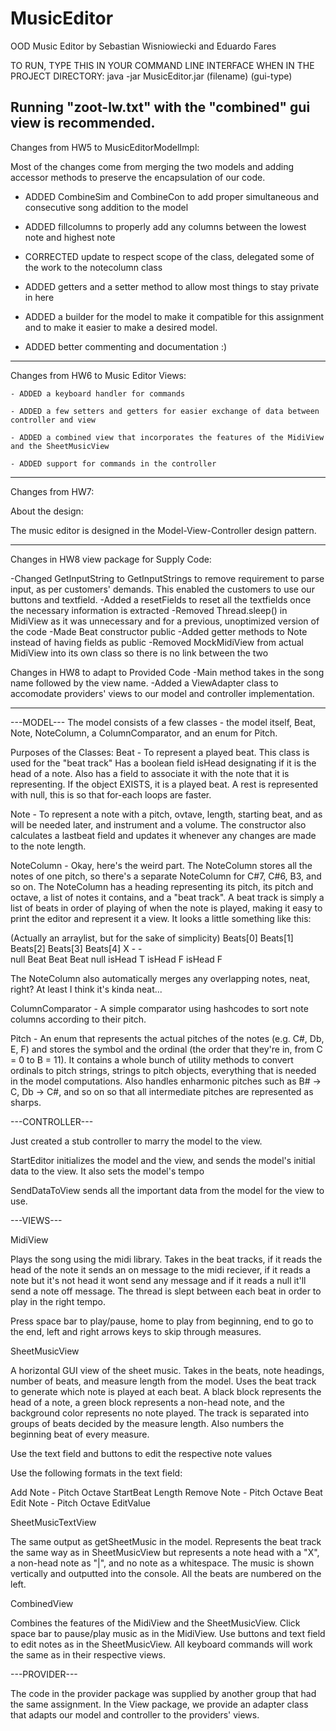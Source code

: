# MusicEditor

OOD Music Editor by Sebastian Wisniowiecki and Eduardo Fares

TO RUN, TYPE THIS IN YOUR COMMAND LINE INTERFACE WHEN IN THE PROJECT DIRECTORY:
java -jar MusicEditor.jar (filename) (gui-type)

Running "zoot-lw.txt" with the "combined" gui view is recommended.
----------------------------------------
Changes from HW5 to MusicEditorModelImpl:

   Most of the changes come from merging the two models and adding accessor methods to preserve the
   encapsulation of our code.

   - ADDED CombineSim and CombineCon to add proper simultaneous and consecutive song addition to
   the model

   - ADDED fillcolumns to properly add any columns between the lowest note and highest note

   - CORRECTED update to respect scope of the class, delegated some of the work to the notecolumn
   class

   - ADDED getters and a setter method to allow most things to stay private in here

   - ADDED a builder for the model to make it compatible for this assignment and to make it easier
   to make a desired model.

   - ADDED better commenting and documentation :)

----------------------------------------

Changes from HW6 to Music Editor Views:

	- ADDED a keyboard handler for commands

	- ADDED a few setters and getters for easier exchange of data between controller and view

	- ADDED a combined view that incorporates the features of the MidiView and the SheetMusicView

	- ADDED support for commands in the controller

----------------------------------------

Changes from HW7:

About the design:

The music editor is designed in the Model-View-Controller design pattern.

----------------------------------------

Changes in HW8 view package for Supply Code:

-Changed GetInputString to GetInputStrings to remove requirement to parse input, as per customers' demands. This enabled
the customers to use our buttons and textfield.
-Added a resetFields to reset all the textfields once the necessary information is extracted
-Removed Thread.sleep() in MidiView as it was unnecessary and for a previous, unoptimized version of the code
-Made Beat constructor public 
-Added getter methods to Note instead of having fields as public
-Removed MockMidiView from actual MidiView into its own class so there is no link between the two

Changes in HW8 to adapt to Provided Code
-Main method takes in the song name followed by the view name.
-Added a ViewAdapter class to accomodate providers' views to our model and controller implementation.

----------------------------------------

---MODEL---
The model consists of a few classes - the model itself, Beat, Note, NoteColumn,
a ColumnComparator, and an enum for Pitch.

Purposes of the Classes:
Beat - To represent a played beat. This class is used for the "beat track" Has a boolean field isHead 
designating if it is the head of a note. Also has a field to associate it with the note that it is 
representing. If the object EXISTS, it is a played beat. A rest is represented with null, this is 
so that for-each loops are faster. 

Note - To represent a note with a pitch, ovtave, length, starting beat, and as will be needed later,
and instrument and a volume. The constructor also calculates a lastbeat field and updates it whenever
any changes are made to the note length.

NoteColumn - Okay, here's the weird part. The NoteColumn stores all the notes of one pitch, so there's
a separate NoteColumn for C#7, C#6, B3, and so on. The NoteColumn has a heading representing its pitch,
its pitch and octave, a list of notes it contains, and a "beat track". A beat track is simply a list of
beats in order of playing of when the note is played, making it easy to print the editor and represent
it a view. It looks a little something like this:

(Actually an arraylist, but for the sake of simplicity)
Beats[0]  Beats[1]  Beats[2]  Beats[3]  Beats[4]
             X         -         -        
  null      Beat      Beat      Beat      null
          isHead T  isHead F  isHead F

The NoteColumn also automatically merges any overlapping notes, neat, right? At least I think it's kinda neat...

ColumnComparator - A simple comparator using hashcodes to sort note columns according to their pitch.

Pitch - An enum that represents the actual pitches of the notes (e.g. C#, Db, E, F) and stores the symbol and the
ordinal (the order that they're in, from C = 0 to B = 11). It contains a whole bunch of utility methods to convert 
ordinals to pitch strings, strings to pitch objects, everything that is needed in the model computations. Also
handles enharmonic pitches such as B# -> C, Db -> C#, and so on so that all intermediate pitches are represented
as sharps.

---CONTROLLER---

Just created a stub controller to marry the model to the view.

StartEditor initializes the model and the view, and sends the model's initial data to the view. It also sets the
model's tempo

SendDataToView sends all the important data from the model for the view to use.

---VIEWS---

MidiView

Plays the song using the midi library. 
Takes in the beat tracks, if it reads the head of the note it sends an on message to the midi reciever, if it reads a
note but it's not head it wont send any message and if it reads a null it'll send a note off message.
The thread is slept between each beat in order to play in the right tempo.

Press space bar to play/pause, home to play from beginning, end to go to the end, left and right arrows keys to 
skip through measures.


SheetMusicView

A horizontal GUI view of the sheet music. Takes in the beats, note headings, number of beats, and measure length 
from the model. Uses the beat track to generate which note is played at each beat. A black block represents the 
head of a note, a green block represents a non-head note, and the background color represents no note played. 
The track is separated into groups of beats decided by the measure length. Also numbers the beginning beat of every 
measure.

Use the text field and buttons to edit the respective note values

Use the following formats in the text field:

Add Note - Pitch Octave StartBeat Length
Remove Note - Pitch Octave Beat
Edit Note - Pitch Octave EditValue

SheetMusicTextView

The same output as getSheetMusic in the model. Represents the beat track the same way as in SheetMusicView but 
represents a note head with a "X", a non-head note as "|", and no note as a whitespace. The music is shown 
vertically and outputted into the console. All the beats are numbered on the left.

CombinedView

Combines the features of the MidiView and the SheetMusicView. Click space bar to pause/play music as in the MidiView.
Use buttons and text field to edit notes as in the SheetMusicView. All keyboard commands will work the same as in their
respective views.


---PROVIDER---

The code in the provider package was supplied by another group that had the same assignment. In the View package, we
provide an adapter class that adapts our model and controller to the providers' views. 



